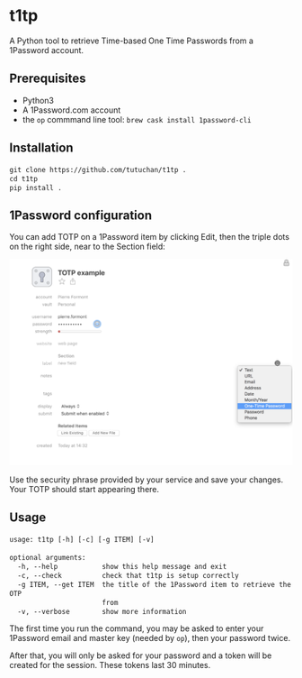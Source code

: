 # t1tp

A Python tool to retrieve Time-based One Time Passwords from a 1Password account.

## Prerequisites

+ Python3
+ A 1Password.com account
+ the `op` commmand line tool: `brew cask install 1password-cli`

## Installation

```
git clone https://github.com/tutuchan/t1tp .
cd t1tp
pip install .
```

## 1Password configuration

You can add TOTP on a 1Password item by clicking Edit, then the triple dots on the right side, near to the Section field: 

![](docs/1p.png)

Use the security phrase provided by your service and save your changes. Your TOTP should start appearing there.

## Usage

```
usage: t1tp [-h] [-c] [-g ITEM] [-v]

optional arguments:
  -h, --help           show this help message and exit
  -c, --check          check that t1tp is setup correctly
  -g ITEM, --get ITEM  the title of the 1Password item to retrieve the OTP
                       from
  -v, --verbose        show more information
```

The first time you run the command, you may be asked to enter your 1Password email and master key (needed by `op`), then your password twice.

After that, you will only be asked for your password and a token will be created for the session. These tokens last 30 minutes.